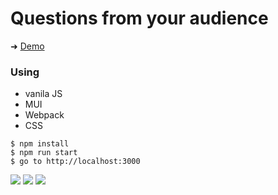 # Questions from your audience
➜ [Demo](https://questions-835d8.web.app/)

### Using
- vanila JS 
- MUI
- Webpack
- CSS



```shell
$ npm install 
$ npm run start
$ go to http://localhost:3000
```


![](https://github.com/YKalashnikov/solution-for-getting-question-from-your-audince-/blob/master/github__assets/main.png)
![](https://github.com/YKalashnikov/solution-for-getting-question-from-your-audince-/blob/master/github__assets/auth.png)
![](https://github.com/YKalashnikov/solution-for-getting-question-from-your-audince-/blob/master/github__assets/question.png)

